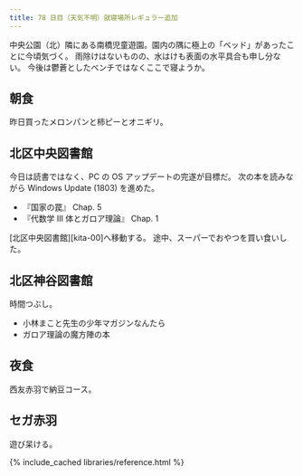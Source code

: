 ```yaml
---
title: 78 日目（天気不明）就寝場所レギュラー追加
---
```


中央公園（北）隣にある南橋児童遊園。園内の隅に極上の「ベッド」があったことに今頃気づく。
雨除けはないものの、水はけも表面の水平具合も申し分ない。
今後は鬱蒼としたベンチではなくここで寝ようか。

## 朝食

昨日買ったメロンパンと柿ピーとオニギリ。

## 北区中央図書館

今日は読書ではなく、PC の OS アップデートの完遂が目標だ。
次の本を読みながら Windows Update (1803) を進めた。

* 『国家の罠』 Chap. 5
* 『代数学 III 体とガロア理論』 Chap. 1

[北区中央図書館][kita-00]へ移動する。
途中、スーパーでおやつを買い食いした。

## 北区神谷図書館

時間つぶし。

* 小林まこと先生の少年マガジンなんたら
* ガロア理論の魔方陣の本

## 夜食

西友赤羽で納豆コース。

## セガ赤羽

遊び呆ける。

{% include_cached libraries/reference.html %}
